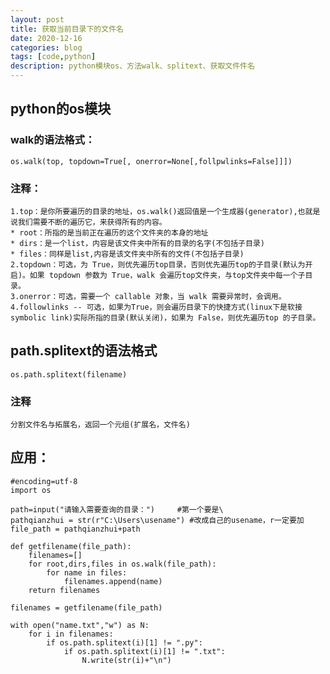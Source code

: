 ```yaml
---
layout: post
title: 获取当前目录下的文件名
date: 2020-12-16
categories: blog
tags: [code,python]
description: python模块os、方法walk、splitext、获取文件件名
---
```


## python的os模块     

### walk的语法格式：      
	os.walk(top, topdown=True[, onerror=None[,follpwlinks=False]]])     
### 注释：
	1.top：是你所要遍历的目录的地址，os.walk()返回值是一个生成器(generator),也就是说我们需要不断的遍历它，来获得所有的内容。     
	* root：所指的是当前正在遍历的这个文件夹的本身的地址     
	* dirs：是一个list，内容是该文件夹中所有的目录的名字(不包括子目录)      
	* files：同样是list,内容是该文件夹中所有的文件(不包括子目录)        
	2.topdown：可选，为 True，则优先遍历top目录，否则优先遍历top的子目录(默认为开启)。如果 topdown 参数为 True，walk 会遍历top文件夹，与top文件夹中每一个子目录。     
	3.onerror：可选，需要一个 callable 对象，当 walk 需要异常时，会调用。   
	4.followlinks -- 可选，如果为True，则会遍历目录下的快捷方式(linux下是软接symbolic link)实际所指的目录(默认关闭)，如果为 False，则优先遍历top 的子目录。    

## path.splitext的语法格式     
	os.path.splitext(filename)     
### 注释
	分割文件名与拓展名，返回一个元组(扩展名，文件名)     
## 应用：     

```
#encoding=utf-8
import os

path=input("请输入需要查询的目录：")	  #第一个要是\
pathqianzhui = str(r"C:\Users\usename") #改成自己的usename，r一定要加
file_path = pathqianzhui+path

def getfilename(file_path):
    filenames=[]
    for root,dirs,files in os.walk(file_path):
        for name in files:
            filenames.append(name)
    return filenames

filenames = getfilename(file_path)

with open("name.txt","w") as N:
    for i in filenames:
        if os.path.splitext(i)[1] != ".py":
            if os.path.splitext(i)[1] != ".txt":
                N.write(str(i)+"\n")
```
